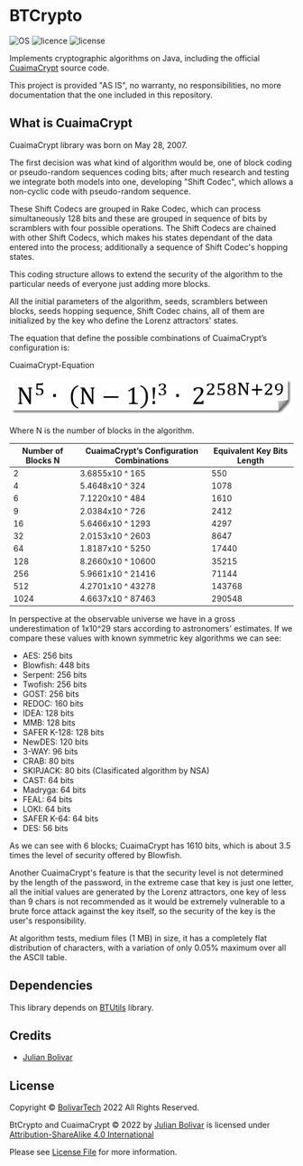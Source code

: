 # BTCrypto

![OS](https://img.shields.io/badge/OS-JRE-darkgreen)
![licence](https://img.shields.io/badge/language-Java-brightgreen.svg?style=flat-square)
![license](https://img.shields.io/badge/license-MIT-brightgreen.svg?style=flat-square)

Implements cryptographic algorithms on Java, including the official [CuaimaCrypt](#what-is-cuaimaCrypt) source code.

This project is provided "AS IS", no warranty, no responsibilities, no more documentation that the one included in this
repository.

## What is CuaimaCrypt

CuaimaCrypt library was born on May 28, 2007.

The first decision was what kind of algorithm would be, one of block coding or pseudo-random sequences coding bits; 
after much research and testing we integrate both models into one, developing "Shift Codec", which allows a non-cyclic
code with pseudo-random sequence.

These Shift Codecs are grouped in Rake Codec, which can process simultaneously 128 bits and these are grouped in
sequence of bits by scramblers with four possible operations. The Shift Codecs are chained with other Shift Codecs,
which makes his states dependant of the data entered into the process; additionally a sequence of Shift Codec's hopping
states.

This coding structure allows to extend the security of the algorithm to the particular needs of everyone just adding
more blocks.

All the initial parameters of the algorithm, seeds, scramblers between blocks, seeds hopping sequence, Shift Codec
chains, all of them are initialized by the key who define the Lorenz attractors' states.

The equation that define the possible combinations of CuaimaCrypt’s configuration is:

CuaimaCrypt-Equation

![CuaimaCrypt Equation](./img/cuaimacrypt-equation.png)

Where N is the number of blocks in the algorithm.

| Number of Blocks N | CuaimaCrypt’s Configuration Combinations | Equivalent Key Bits Length |
|--------------------|------------------------------------------|----------------------------|
| 2                  | 3.6855x10 ^ 165                          | 550                        |
| 4                  | 5.4648x10 ^ 324                          | 1078                       |
| 6                  | 7.1220x10 ^ 484                          | 1610                       |
| 9                  | 2.0384x10 ^ 726                          | 2412                       |
| 16                 | 5.6466x10 ^ 1293                         | 4297                       |
| 32                 | 2.0153x10 ^ 2603                         | 8647                       |
| 64                 | 1.8187x10 ^ 5250                         | 17440                      |
| 128                | 8.2660x10 ^ 10600                        | 35215                      |
| 256                | 5.9661x10 ^ 21416                        | 71144                      |
| 512                | 4.2701x10 ^ 43278                        | 143768                     |
| 1024               | 4.6637x10 ^ 87463                        | 290548                     |

In perspective at the observable universe we have in a gross underestimation of 1x10^29 stars according to astronomers'
estimates. If we compare these values with known symmetric key algorithms we can see:

- AES: 256 bits
- Blowfish: 448 bits
- Serpent: 256 bits
- Twofish: 256 bits
- GOST: 256 bits
- REDOC: 160 bits
- IDEA: 128 bits
- MMB: 128 bits
- SAFER K-128: 128 bits
- NewDES: 120 bits
- 3-WAY: 96 bits
- CRAB: 80 bits
- SKIPJACK: 80 bits (Clasificated algorithm by NSA)
- CAST: 64 bits
- Madryga: 64 bits
- FEAL: 64 bits
- LOKI: 64 bits
- SAFER K-64: 64 bits
- DES: 56 bits

As we can see with 6 blocks; CuaimaCrypt has 1610 bits, which is about 3.5 times the level of security offered by Blowfish.

Another CuaimaCrypt's feature is that the security level is not determined by the length of the password, in the extreme
case that key is just one letter, all the initial values are generated by the Lorenz attractors, one key of less than
9 chars is not recommended as it would be extremely vulnerable to a brute force attack against the key itself, so the
security of the key is the user's responsibility.

At algorithm tests, medium files (1 MB) in size, it has a completely flat distribution of characters, with a variation
of only 0.05% maximum over all the ASCII table.


## Dependencies

This library depends on [BTUtils](https://github.com/BolivarTech/BTUtils) library.

## Credits

- [Julian Bolivar](https://www.linkedin.com/in/jbolivarg/)

## License

Copyright © [BolivarTech](https://www.bolivartech.com) 2022 All Rights Reserved.

BtCrypto and CuaimaCrypt © 2022 by [Julian Bolivar](https://www.bolivartech.com) is licensed under [Attribution-ShareAlike 4.0 International](https://creativecommons.org/licenses/by-sa/4.0/legalcode)

Please see [License File](LICENSE.md) for more information.